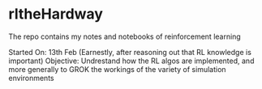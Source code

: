 # rltheHardway
The repo contains my notes and notebooks of reinforcement learning

Started On: 13th Feb (Earnestly, after reasoning out that RL knowledge is important)
Objective: Undrestand how the RL algos are implemented, and more generally to GROK the 
workings of the variety of simulation environments
